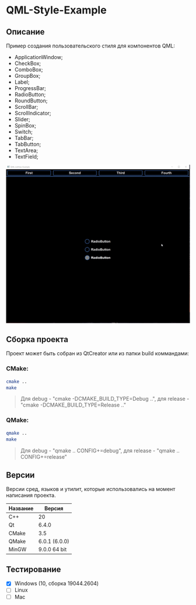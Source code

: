 # QML-Style-Example

## Описание

Пример создания пользовательского стиля для компонентов QML:

- ApplicationWindow;
- CheckBox;
- ComboBox;
- GroupBox;
- Label;
- ProgressBar;
- RadioButton;
- RoundButton;
- ScrollBar;
- ScrollIndicator;
- Slider;
- SpinBox;
- Switch;
- TabBar;
- TabButton;
- TextArea;
- TextField;

![alt text](doc/QML-Style-Example.gif)

## Сборка проекта

Проект может быть собран из QtCreator или из папки build коммандами:

### CMake:

```bash
cmake ..
make
```
> Для debug - "cmake -DCMAKE_BUILD_TYPE=Debug ..", для release - "cmake -DCMAKE_BUILD_TYPE=Release .."

### QMake:

```bash
qmake ..
make
```
> Для debug - "qmake .. CONFIG+=debug", для release - "qmake .. CONFIG+=release"

## Версии

Версии сред, языков и утилит, которые использовались на момент написания проекта.

| Название   | Версия               |
| -----------|----------------------|
| C++        | 20                   |
| Qt         | 6.4.0                |
| CMake      | 3.5                  |
| QMake      | 6.0.1 (6.0.0)        |
| MinGW      | 9.0.0 64 bit         |

## Тестирование

- [x] Windows (10, сборка 19044.2604)
- [ ] Linux
- [ ] Mac